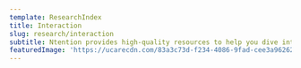```yaml
---
template: ResearchIndex
title: Interaction
slug: research/interaction
subtitle: Ntention provides high-quality resources to help you dive into research content regarding interaction systems, gesture recognition and immersive interfaces.
featuredImage: 'https://ucarecdn.com/83a3c73d-f234-4086-9fad-cee3a9626230/'
---
```

